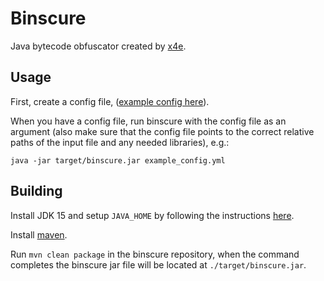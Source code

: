 # Binscure

Java bytecode obfuscator created by [x4e](https://github.com/x4e).

## Usage

First, create a config file, ([example config here](./example_config.yml)).

When you have a config file, run binscure with the config file as an argument (also make sure that the config file points to the correct relative paths of the input file and any needed libraries), e.g.:
```
java -jar target/binscure.jar example_config.yml
```

## Building

Install JDK 15 and setup `JAVA_HOME` by following the instructions [here](https://docs.oracle.com/cd/E19182-01/821-0917/inst_jdk_javahome_t/index.html).

Install [maven](https://maven.apache.org/install.html).

Run `mvn clean package` in the binscure repository, when the command completes the binscure jar file will be located at `./target/binscure.jar`.
